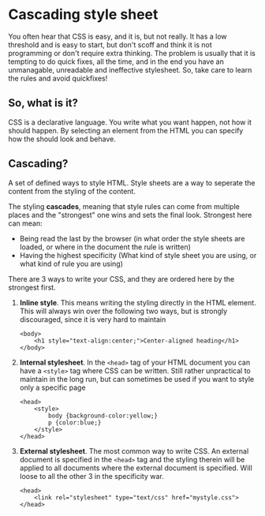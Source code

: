 Cascading style sheet
=====================

You often hear that CSS is easy, and it is, but not really. It has a low threshold and is easy to start, but don't scoff and think it is not programming or don't require extra thinking. The problem is usually that it is tempting to do quick fixes, all the time, and in the end you have an unmanagable, unreadable and ineffective stylesheet. So, take care to learn the rules and avoid quickfixes!

So, what is it?
---------------
CSS is a declarative language. You write what you want happen, not how it should happen. By selecting an element from the HTML you can specify how the should look and behave.

Cascading?
---------
A set of defined ways to style HTML. Style sheets are a way to seperate the content from the styling of the content. 

The styling **cascades**, meaning that style rules can come from multiple places and the "strongest" one wins and sets the final look. Strongest here can mean:

* Being read the last by the browser (in what order the style sheets are loaded, or where in the document the rule is written)
* Having the highest specificity (What kind of style sheet you are using, or what kind of rule you are using)

There are 3 ways to write your CSS, and they are ordered here by the strongest first.

1. **Inline style**. This means writing the styling directly in the HTML element. This will always win over the following two ways, but is strongly discouraged, since it is very hard to maintain 

    ```
    <body>
        <h1 style="text-align:center;">Center-aligned heading</h1>
    </body>
    ```

2. **Internal stylesheet**. In the ```<head>``` tag of your HTML document you can have a ```<style>``` tag where CSS can be written. Still rather unpractical to maintain in the long run, but can sometimes be used if you want to style only a specific page

    ```
    <head>
        <style>
            body {background-color:yellow;}
            p {color:blue;}
        </style>
    </head>
    ```

3. **External stylesheet**. The most common way to write CSS. An external document is specified in the ```<head>``` tag and the styling therein will be applied to all documents where the external document is specified. Will loose to all the other 3 in the specificity war.

    ```
    <head>
        <link rel="stylesheet" type="text/css" href="mystyle.css">
    </head>
    ```
